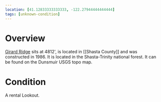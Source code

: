 ```yaml
---
location: [41.12833333333333, -122.27944444444444]
tags: [unknown-condition]
---
```


# Overview

[Girard Ridge](http://www.peakbagging.com/CALookoutPhotos/GirardRidge.html) sits at 4812', is located in [[Shasta County]] and was constructed in 1986. It is located in the Shasta-Trinity national forest. It can be found on the Dunsmuir USGS topo map.

# Condition

A rental Lookout.